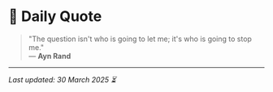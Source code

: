# 📜 Daily Quote

> "The question isn't who is going to let me; it's who is going to stop me."  
> — **Ayn Rand**

---

_Last updated: 30 March 2025 ⏳_
